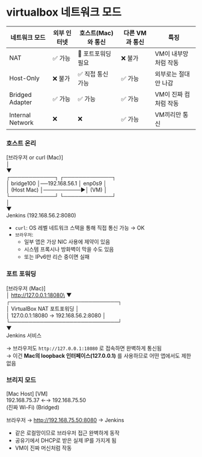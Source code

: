 # virtualbox 네트워크 모드

| 네트워크 모드          | 외부 인터넷 | 호스트(Mac)와 통신 | 다른 VM과 통신 | 특징            |
| ---------------- | ------ | ------------ | --------- | ------------- |
| NAT              | ✅ 가능   | 🔸 포트포워딩 필요  | ❌ 불가      | VM이 내부망처럼 작동  |
| Host-Only        | ❌ 불가   | ✅ 직접 통신 가능   | ✅ 가능      | 외부로는 절대 안 나감  |
| Bridged Adapter  | ✅ 가능   | ✅ 가능         | ✅ 가능      | VM이 진짜 컴처럼 작동 |
| Internal Network | ❌      | ❌            | ✅ 가능      | VM끼리만 통신      |





### 호스트 온리&#x20;

\[브라우저 or curl (Mac)]\
│\
▼\
┌────────────┐ ┌─────────────┐\
│ bridge100 │──192.168.56.1 │ enp0s9 │\
│ (Host Mac) │──────────►│ (VM) │\
└────────────┘ └─────────────┘\
│\
▼\
Jenkins (192.168.56.2:8080)

* `curl`: OS 레벨 네트워크 스택을 통해 직접 통신 가능 → OK
* `브라우저`:
  * 일부 앱은 가상 NIC 사용에 제약이 있음
  * 시스템 프록시나 방화벽이 막을 수도 있음
  * 또는 IPv6만 리슨 중이면 실패



### 포트  포워딩

\[브라우저 (Mac)]\
│ http://127.0.0.1:18080\
▼\
┌─────────────────────────────┐\
│ VirtualBox NAT 포트포워딩 │\
│ 127.0.0.1:18080 → 192.168.56.2:8080 │\
└─────────────────────────────┘\
▼\
Jenkins 서비스

→ 브라우저도 `http://127.0.0.1:18080` 로 접속하면 완벽하게 통신됨\
→ 이건 **Mac의 loopback 인터페이스(127.0.0.1)** 를 사용하므로 어떤 앱에서도 제한 없음



### 브리지 모드&#x20;

\[Mac Host] \[VM]\
192.168.75.37 ←→ 192.168.75.50\
(진짜 Wi-Fi) (Bridged)

브라우저 → http://192.168.75.50:8080 → Jenkins

* 같은 로컬망이므로 브라우저 접근 완벽하게 동작
* 공유기에서 DHCP로 받은 실제 IP를 가지게 됨
* VM이 진짜 머신처럼 작동










